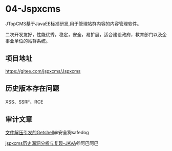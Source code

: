 # 04-Jspxcms
JTopCMS基于JavaEE标准研发,用于管理站群内容的内容管理软件。

二次开发友好，性能优秀，稳定，安全，易扩展，适合建设政府，教育部门以及企事业单位的站群系统。

## 项目地址
https://gitee.com/jspxcms/Jspxcms

## 历史版本存在问题
XSS、SSRF、RCE

## 审计文章

[文件解压引发的Getshell](https://freebuf.com/articles/others-articles/229928.html)@安全狗safedog

[jspxcms历史漏洞分析与复现-JAVA](https://xz.aliyun.com/t/10891)@阿巴阿巴
